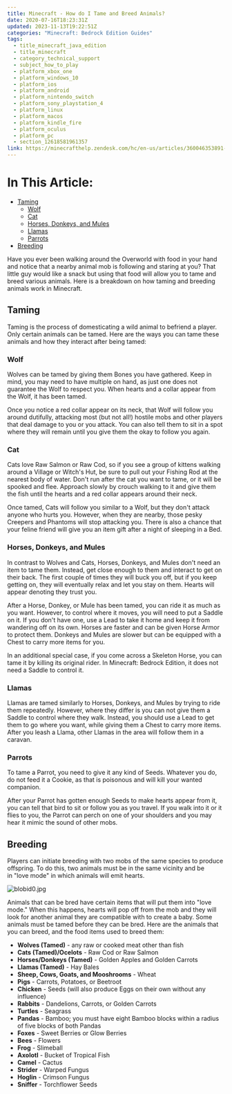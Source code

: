```yaml
---
title: Minecraft - How do I Tame and Breed Animals?
date: 2020-07-16T18:23:31Z
updated: 2023-11-13T19:22:51Z
categories: "Minecraft: Bedrock Edition Guides"
tags:
  - title_minecraft_java_edition
  - title_minecraft
  - category_technical_support
  - subject_how_to_play
  - platform_xbox_one
  - platform_windows_10
  - platform_ios
  - platform_android
  - platform_nintendo_switch
  - platform_sony_playstation_4
  - platform_linux
  - platform_macos
  - platform_kindle_fire
  - platform_oculus
  - platform_pc
  - section_12618581961357
link: https://minecrafthelp.zendesk.com/hc/en-us/articles/360046353891-Minecraft-How-do-I-Tame-and-Breed-Animals-
---
```


# In This Article:

-   [Taming](https://minecrafthelp.zendesk.com/hc/en-us/articles/360046353891-Minecraft-How-do-I-Tame-and-Breed-Animals-#h_01HA574T5ZAVBGB6VJNJQC0WAM)
    -   [Wolf](https://minecrafthelp.zendesk.com/hc/en-us/articles/360046353891-Minecraft-How-do-I-Tame-and-Breed-Animals-#h_01HA57RX715YW2GKMTC988CGYG)
    -   [Cat](https://minecrafthelp.zendesk.com/hc/en-us/articles/360046353891-Minecraft-How-do-I-Tame-and-Breed-Animals-#h_01HA57T1S8ZSNGKHT632RPEQ3J)
    -   [Horses, Donkeys, and Mules](https://minecrafthelp.zendesk.com/hc/en-us/articles/360046353891-Minecraft-How-do-I-Tame-and-Breed-Animals-#h_01HA58VNF8TDGNJ45PBXM80JQE)
    -   [Llamas](https://minecrafthelp.zendesk.com/hc/en-us/articles/360046353891-Minecraft-How-do-I-Tame-and-Breed-Animals-#h_01HA59E6N660GH5E41CYJGDC4X)
    -   [Parrots](https://minecrafthelp.zendesk.com/hc/en-us/articles/360046353891-Minecraft-How-do-I-Tame-and-Breed-Animals-#h_01HA59ECW92HYXS834H66GZYED)
-   [Breeding](https://minecrafthelp.zendesk.com/hc/en-us/articles/360046353891-Minecraft-How-do-I-Tame-and-Breed-Animals-#h_01HA574T5Z8PY6FZG5RSYJT9F9)

Have you ever been walking around the Overworld with food in your hand and notice that a nearby animal mob is following and staring at you? That little guy would like a snack but using that food will allow you to tame and breed various animals. Here is a breakdown on how taming and breeding animals work in Minecraft.

## Taming 

Taming is the process of domesticating a wild animal to befriend a player. Only certain animals can be tamed. Here are the ways you can tame these animals and how they interact after being tamed: 

### Wolf

Wolves can be tamed by giving them Bones you have gathered. Keep in mind, you may need to have multiple on hand, as just one does not guarantee the Wolf to respect you. When hearts and a collar appear from the Wolf, it has been tamed.

Once you notice a red collar appear on its neck, that Wolf will follow you around dutifully, attacking most (but not all!) hostile mobs and other players that deal damage to you or you attack. You can also tell them to sit in a spot where they will remain until you give them the okay to follow you again.

### Cat

Cats love Raw Salmon or Raw Cod, so if you see a group of kittens walking around a Village or Witch\'s Hut, be sure to pull out your Fishing Rod at the nearest body of water. Don\'t run after the cat you want to tame, or it will be spooked and flee. Approach slowly by crouch walking to it and give them the fish until the hearts and a red collar appears around their neck.

Once tamed, Cats will follow you similar to a Wolf, but they don\'t attack anyone who hurts you. However, when they are nearby, those pesky Creepers and Phantoms will stop attacking you. There is also a chance that your feline friend will give you an item gift after a night of sleeping in a Bed.

### Horses, Donkeys, and Mules

In contrast to Wolves and Cats, Horses, Donkeys, and Mules don\'t need an item to tame them. Instead, get close enough to them and interact to get on their back. The first couple of times they will buck you off, but if you keep getting on, they will eventually relax and let you stay on them. Hearts will appear denoting they trust you.

After a Horse, Donkey, or Mule has been tamed, you can ride it as much as you want. However, to control where it moves, you will need to put a Saddle on it. If you don\'t have one, use a Lead to take it home and keep it from wandering off on its own. Horses are faster and can be given Horse Armor to protect them. Donkeys and Mules are slower but can be equipped with a Chest to carry more items for you.

In an additional special case, if you come across a Skeleton Horse, you can tame it by killing its original rider. In Minecraft: Bedrock Edition, it does not need a Saddle to control it.

### Llamas

Llamas are tamed similarly to Horses, Donkeys, and Mules by trying to ride them repeatedly. However, where they differ is you can not give them a Saddle to control where they walk. Instead, you should use a Lead to get them to go where you want, while giving them a Chest to carry more items. After you leash a Llama, other Llamas in the area will follow them in a caravan.

### Parrots

To tame a Parrot, you need to give it any kind of Seeds. Whatever you do, do not feed it a Cookie, as that is poisonous and will kill your wanted companion.

After your Parrot has gotten enough Seeds to make hearts appear from it, you can tell that bird to sit or follow you as you travel. If you walk into it or it flies to you, the Parrot can perch on one of your shoulders and you may hear it mimic the sound of other mobs.

## Breeding 

Players can initiate breeding with two mobs of the same species to produce offspring. To do this, two animals must be in the same vicinity and be in \"love mode\" in which animals will emit hearts. 

![blobid0.jpg](https://minecrafthelp.zendesk.com/hc/article_attachments/4404133437965)

Animals that can be bred have certain items that will put them into "love mode." When this happens, hearts will pop off from the mob and they will look for another animal they are compatible with to create a baby. Some animals must be tamed before they can be bred. Here are the animals that you can breed, and the food items used to breed them: 

-   **Wolves (Tamed)** - any raw or cooked meat other than fish 
-   **Cats (Tamed)/Ocelots** - Raw Cod or Raw Salmon 
-   **Horses/Donkeys (Tamed)** - Golden Apples and Golden Carrots 
-   **Llamas (Tamed)** - Hay Bales 
-   **Sheep, Cows, Goats, and Mooshrooms** - Wheat 
-   **Pigs** - Carrots, Potatoes, or Beetroot
-   **Chicken** - Seeds (will also produce Eggs on their own without any influence)
-   **Rabbits** - Dandelions, Carrots, or Golden Carrots 
-   **Turtles** - Seagrass 
-   **Pandas** - Bamboo; you must have eight Bamboo blocks within a radius of five blocks of both Pandas 
-   **Foxes** - Sweet Berries or Glow Berries
-   **Bees** - Flowers
-   **Frog** - Slimeball
-   **Axolotl** - Bucket of Tropical Fish
-   **Camel** - Cactus
-   **Strider** - Warped Fungus
-   **Hoglin** - Crimson Fungus
-   **Sniffer** - Torchflower Seeds
